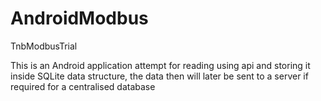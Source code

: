 # AndroidModbus
TnbModbusTrial

This is an Android application attempt for reading using api and storing it inside SQLite data structure, the data then will later be sent to a server if required for a centralised database
